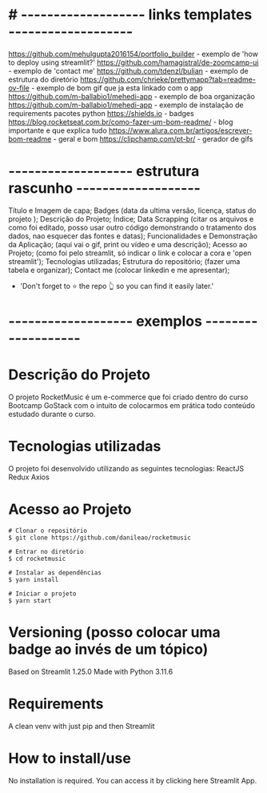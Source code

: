 # # ------------------- links templates ------------------- #
https://github.com/mehulgupta2016154/portfolio_builder -  exemplo de 'how to deploy using streamlit?'
https://github.com/hamagistral/de-zoomcamp-ui - exemplo de 'contact me'
https://github.com/tdenzl/bulian - exemplo de estrutura do diretório
https://github.com/chrieke/prettymapp?tab=readme-ov-file - exemplo de bom gif que ja esta linkado com o app
https://github.com/m-ballabio1/mehedi-app - exemplo de boa organização
https://github.com/m-ballabio1/mehedi-app - exemplo de instalação de requirements pacotes python
https://shields.io - badges
https://blog.rocketseat.com.br/como-fazer-um-bom-readme/ - blog importante e que explica tudo
https://www.alura.com.br/artigos/escrever-bom-readme - geral e bom
https://clipchamp.com/pt-br/ - gerador de gifs 





# ------------------- estrutura rascunho ------------------- #
Título e Imagem de capa;
Badges (data da ultima versão, licença, status do projeto );
Descrição do Projeto;
Índice;
Data Scrapping (citar os arquivos e como foi editado, posso usar outro código demonstrando o tratamento dos dados, nao esquecer das fontes e datas);
Funcionalidades e Demonstração da Aplicação; (aqui vai o gif, print ou vídeo e uma descrição);
Acesso ao Projeto; (como foi pelo streamlit, só indicar o link e colocar a cora e 'open streamlit');
Tecnologias utilizadas;
Estrutura do repositório; (fazer uma tabela e organizar);
Contact me (colocar linkedin e me apresentar);

* 'Don't forget to ⭐️ the repo 👆 so you can find it easily later.'


# ------------------- exemplos ------------------- #
# Descrição do Projeto
O projeto RocketMusic é um e-commerce que foi criado dentro do curso Bootcamp GoStack com o intuito de colocarmos em prática todo conteúdo estudado durante o curso.

# Tecnologias utilizadas
O projeto foi desenvolvido utilizando as seguintes tecnologias:
ReactJS
Redux
Axios

# Acesso ao Projeto
    # Clonar o repositório
    $ git clone https://github.com/danileao/rocketmusic

    # Entrar no diretório
    $ cd rocketmusic

    # Instalar as dependências
    $ yarn install

    # Iniciar o projeto
    $ yarn start

# Versioning (posso colocar uma badge ao invés de um tópico)
Based on Streamlit 1.25.0
Made with Python 3.11.6

# Requirements
A clean venv with just pip and then Streamlit

# How to install/use
No installation is required. You can access it by clicking here Streamlit App.
